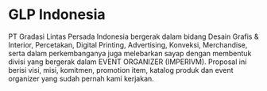 GLP Indonesia
=========
PT Gradasi Lintas Persada Indonesia bergerak dalam bidang Desain Grafis & Interior, Percetakan, Digital Printing, Advertising, Konveksi, Merchandise, serta dalam perkembanganya juga melebarkan sayap dengan membentuk divisi yang bergerak dalam EVENT ORGANIZER (IMPERIVM). Proposal ini berisi visi, misi, komitmen, promotion item, katalog produk dan event organizer yang sudah pernah kami kerjakan.